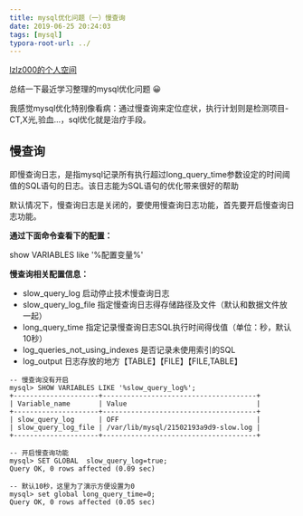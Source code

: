 ```yaml
---
title: mysql优化问题（一）慢查询
date: 2019-06-25 20:24:03
tags: [mysql]
typora-root-url: ../
---
```


[lzlz000的个人空间](lzlz000.github.io)

总结一下最近学习整理的mysql优化问题 😀

我感觉mysql优化特别像看病：通过慢查询来定位症状，执行计划则是检测项目-CT,X光,验血...，sql优化就是治疗手段。

## 慢查询

即慢查询日志，是指mysql记录所有执行超过long_query_time参数设定的时间阈值的SQL语句的日志。该日志能为SQL语句的优化带来很好的帮助

默认情况下，慢查询日志是关闭的，要使用慢查询日志功能，首先要开启慢查询日志功能。

**通过下面命令查看下的配置：**

show VARIABLES like '%配置变量%'

**慢查询相关配置信息：**

- slow_query_log 启动停止技术慢查询日志
- slow_query_log_file 指定慢查询日志得存储路径及文件（默认和数据文件放一起）
- long_query_time 指定记录慢查询日志SQL执行时间得伐值（单位：秒，默认10秒）
- log_queries_not_using_indexes  是否记录未使用索引的SQL
- log_output 日志存放的地方【TABLE】【FILE】【FILE,TABLE】

```TEXT
-- 慢查询没有开启
mysql> SHOW VARIABLES LIKE '%slow_query_log%';
+---------------------+--------------------------------------+
| Variable_name       | Value                                |
+---------------------+--------------------------------------+
| slow_query_log      | OFF                                  |
| slow_query_log_file | /var/lib/mysql/21502193a9d9-slow.log |
+---------------------+--------------------------------------+

-- 开启慢查询功能
mysql> SET GLOBAL  slow_query_log=true;
Query OK, 0 rows affected (0.09 sec)

-- 默认10秒，这里为了演示方便设置为0
mysql> set global long_query_time=0;   
Query OK, 0 rows affected (0.05 sec)

```

